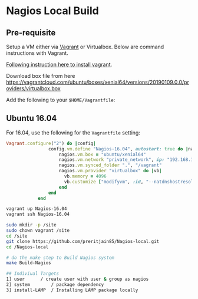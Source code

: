 # Nagios Local Build

## Pre-requisite

Setup a VM either via [Vagrant](https://www.vagrantup.com/) or Virtualbox. Below are command instructions with Vagrant.

[Following instruction here to install vagrant](https://www.vagrantup.com/docs/installation/).

Download box file from here 
https://vagrantcloud.com/ubuntu/boxes/xenial64/versions/20190109.0.0/providers/virtualbox.box

Add the following to your `$HOME/Vagrantfile`:

## Ubuntu 16.04

For 16.04, use the following for the `Vagrantfile` setting:

```ruby
Vagrant.configure("2") do |config|
				config.vm.define "Nagios-16.04", autostart: true do |nagios|
					nagios.vm.box = "ubuntu/xenial64"
					nagios.vm.network "private_network", ip: "192.168.101.164"
					nagios.vm.synced_folder ".", "/vagrant"
					nagios.vm.provider "virtualbox" do |vb|
					  vb.memory = 4096
					  vb.customize ["modifyvm", :id, "--natdnshostresolver1", "on"]
					end
				end
			end
```

```bash
vagrant up Nagios-16.04
vagrant ssh Nagios-16.04

sudo mkdir -p /site
sudo chown vagrant /site
cd /site
git clone https://github.com/preritjain85/Nagios-local.git
cd /Nagios-local

# do the make step to Build Nagios system
make Build-Nagios

## Indiviual Targets
1] user		 / create user with user & group as nagios
2] system        / package dependency
3] install-LAMP  / Installing LAMP package locally 

